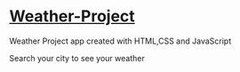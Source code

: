 # [Weather-Project](https://pauloskatostaris.github.io/Weather-Project/)

Weather Project app created with HTML,CSS and JavaScript

Search your city to see your weather
